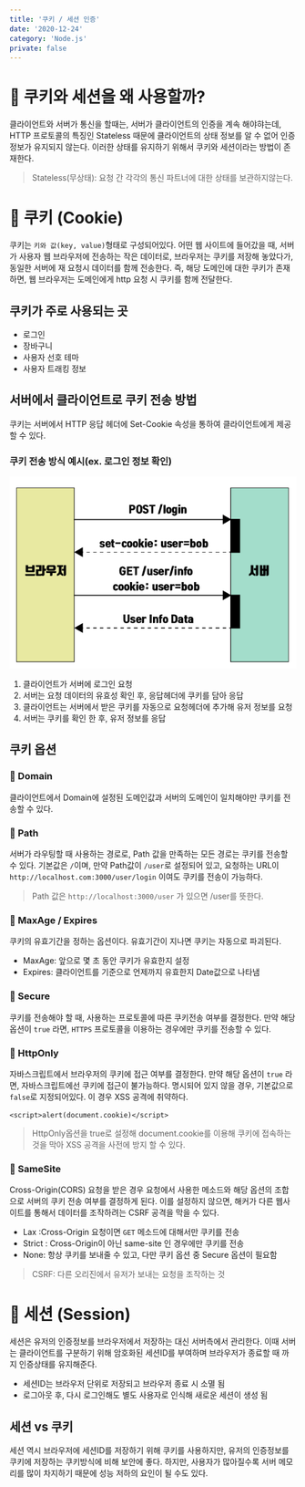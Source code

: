 ```yaml
---
title: '쿠키 / 세션 인증'
date: '2020-12-24'
category: 'Node.js'
private: false
---
```


# 🍪 쿠키와 세션을 왜 사용할까?

클라이언트와 서버가 통신을 할때는, 서버가 클라이언트의 인증을 계속 해야햐는데, HTTP 프로토콜의 특징인 Stateless 때문에 클라이언트의 상태 정보를 알 수 없어 인증 정보가 유지되지 않는다.
이러한 상태를 유지하기 위해서 쿠키와 세션이라는 방법이 존재한다.

> Stateless(무상태): 요청 간 각각의 통신 파트너에 대한 상태를 보관하지않는다.

# 🍪 쿠키 (Cookie)

쿠키는 `키와 값(key, value)`형태로 구성되어있다. 어떤 웹 사이트에 들어갔을 때, 서버가 사용자 웹 브라우저에 전송하는 작은 데이터로, 브라우저는 쿠키를 저장해 놓았다가, 동일한 서버에 재 요청시 데이터를 함께 전송한다.
즉, 해당 도메인에 대한 쿠키가 존재하면, 웹 브라우저는 도메인에게 http 요청 시 쿠키를 함께 전달한다.

## 쿠키가 주로 사용되는 곳

- 로그인
- 장바구니
- 사용자 선호 테마
- 사용자 트래킹 정보

## 서버에서 클라이언트로 쿠키 전송 방법

쿠키는 서버에서 HTTP 응답 헤더에 Set-Cookie 속성을 통하여 클라이언트에게 제공할 수 있다.

### 쿠키 전송 방식 예시(ex. 로그인 정보 확인)

<center><img src="./images/cookie_session_1.png" alt="cookie_session_1" /></center>

1. 클라이언트가 서버에 로그인 요청
2. 서버는 요청 데이터의 유효성 확인 후, 응답헤더에 쿠키를 담아 응답
3. 클라이언트는 서버에서 받은 쿠키를 자동으로 요청헤더에 추가해 유저 정보를 요청
4. 서버는 쿠키를 확인 한 후, 유저 정보를 응답

## 쿠키 옵션

### 📖 Domain

클라이언트에서 Domain에 설정된 도메인값과 서버의 도메인이 일치해야만 쿠키를 전송할 수 있다.

### 📖 Path

서버가 라우팅할 때 사용하는 경로로, Path 값을 만족하는 모든 경로는 쿠키를 전송할 수 있다.
기본값은 `/`이며, 만약 Path값이 `/user`로 설정되어 있고, 요청하는 URL이 `http://localhost.com:3000/user/login` 이여도 쿠키를 전송이 가능하다.

> Path 값은 `http://localhost:3000/user` 가 있으면 /user를 뜻한다.

### 📖 MaxAge / Expires

쿠키의 유효기간을 정하는 옵션이다. 유효기간이 지나면 쿠키는 자동으로 파괴된다.

- MaxAge: 앞으로 몇 초 동안 쿠키가 유효한지 설정
- Expires: 클라이언트를 기준으로 언제까지 유효한지 Date값으로 나타냄

### 📖 Secure

쿠키를 전송해야 할 때, 사용하는 프로토콜에 따른 쿠키전송 여부를 결정한다.
만약 해당 옵션이 `true` 라면, `HTTPS` 프로토콜을 이용하는 경우에만 쿠키를 전송할 수 있다.

### 📖 HttpOnly

자바스크립트에서 브라우저의 쿠키에 접근 여부를 결정한다.
만약 해당 옵션이 `true` 라면, 자바스크립트에선 쿠키에 접근이 불가능하다.
명시되어 있지 않을 경우, 기본값으로 `false`로 지정되어있다. 이 경우 XSS 공격에 취약하다.

```
<script>alert(document.cookie)</script>
```

> HttpOnly옵션을 true로 설정해 document.cookie를 이용해 쿠키에 접속하는 것을 막아 XSS 공격을 사전에 방지 할 수 있다.

### 📖 SameSite

Cross-Origin(CORS) 요청을 받은 경우 요청에서 사용한 메소드와 해당 옵션의 조합으로 서버의 쿠키 전송 여부를 결정하게 된다.
이를 설정하지 않으면, 해커가 다른 웹사이트를 통해서 데이터를 조작하려는 CSRF 공격을 막을 수 있다.

- Lax :Cross-Origin 요청이면 `GET` 메소드에 대해서만 쿠키를 전송
- Strict : Cross-Origin이 아닌 same-site 인 경우에만 쿠키를 전송
- None: 항상 쿠키를 보내줄 수 있고, 다만 쿠키 옵션 중 Secure 옵션이 필요함

> CSRF: 다른 오리진에서 유저가 보내는 요청을 조작하는 것

# 🍪 세션 (Session)

세션은 유저의 인증정보를 브라우저에서 저장하는 대신 서버측에서 관리한다. 이때 서버는 클라이언트를 구분하기 위해 암호화된 세션ID를 부여하며 브라우저가 종료할 때 까지
인증상태를 유지해준다.

- 세션ID는 브라우저 단위로 저장되고 브라우저 종료 시 소멸 됨
- 로그아웃 후, 다시 로그인해도 별도 사용자로 인식해 새로운 세션이 생성 됨

## 세션 vs 쿠키

세션 역시 브라우저에 세션ID를 저장하기 위해 쿠키를 사용하지만, 유저의 인증정보를 쿠키에 저장하는 쿠키방식에 비해 보안에 좋다. 하지만, 사용자가 많아질수록 서버 메모리를 많이 차지하기 때문에 성능 저하의 요인이 될 수도 있다.
